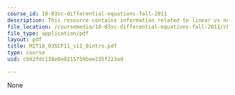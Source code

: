 ```yaml
---
course_id: 18-03sc-differential-equations-fall-2011
description: This resource contains information related to linear vs non linear.
file_location: /coursemedia/18-03sc-differential-equations-fall-2011/cb62fdc138e0e0215759bee235f223ad_MIT18_03SCF11_s11_0intro.pdf
file_type: application/pdf
layout: pdf
title: MIT18_03SCF11_s11_0intro.pdf
type: course
uid: cb62fdc138e0e0215759bee235f223ad

---
```

None